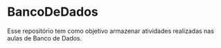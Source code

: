# BancoDeDados

Esse repositório tem como objetivo armazenar atividades realizadas nas aulas de Banco de Dados.
